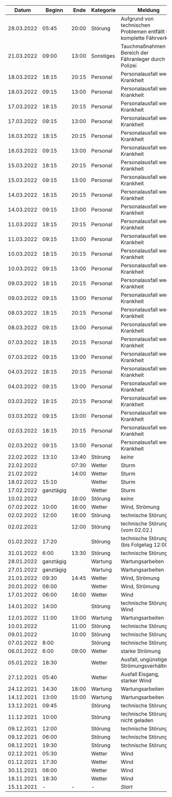 | Datum      | Beginn | Ende   | Kategorie | Meldung                         |
|------------|--------|--------|-----------|---------------------------------|
| 28.03.2022 | 05:45  | 20:00  | Störung   | Aufgrund von technischen Problemen entfällt der komplette Fährverkehr |
| 21.03.2022 | 09:00  | 13:00  | Sonstiges | Tauchmaßnahmen im Bereich der Fähranleger durch die Polizei |
| 18.03.2022 | 18:15  | 20:15  | Personal  | Personalausfall wegen Krankheit |
| 18.03.2022 | 09:15  | 13:00  | Personal  | Personalausfall wegen Krankheit |
| 17.03.2022 | 18:15  | 20:15  | Personal  | Personalausfall wegen Krankheit |
| 17.03.2022 | 09:15  | 13:00  | Personal  | Personalausfall wegen Krankheit |
| 16.03.2022 | 18:15  | 20:15  | Personal  | Personalausfall wegen Krankheit |
| 16.03.2022 | 09:15  | 13:00  | Personal  | Personalausfall wegen Krankheit |
| 15.03.2022 | 18:15  | 20:15  | Personal  | Personalausfall wegen Krankheit |
| 15.03.2022 | 09:15  | 13:00  | Personal  | Personalausfall wegen Krankheit |
| 14.03.2022 | 18:15  | 20:15  | Personal  | Personalausfall wegen Krankheit |
| 14.03.2022 | 09:15  | 13:00  | Personal  | Personalausfall wegen Krankheit |
| 11.03.2022 | 18:15  | 20:15  | Personal  | Personalausfall wegen Krankheit |
| 11.03.2022 | 09:15  | 13:00  | Personal  | Personalausfall wegen Krankheit |
| 10.03.2022 | 18:15  | 20:15  | Personal  | Personalausfall wegen Krankheit |
| 10.03.2022 | 09:15  | 13:00  | Personal  | Personalausfall wegen Krankheit |
| 09.03.2022 | 18:15  | 20:15  | Personal  | Personalausfall wegen Krankheit |
| 09.03.2022 | 09:15  | 13:00  | Personal  | Personalausfall wegen Krankheit |
| 08.03.2022 | 18:15  | 20:15  | Personal  | Personalausfall wegen Krankheit |
| 08.03.2022 | 09:15  | 13:00  | Personal  | Personalausfall wegen Krankheit |
| 07.03.2022 | 18:15  | 20:15  | Personal  | Personalausfall wegen Krankheit |
| 07.03.2022 | 09:15  | 13:00  | Personal  | Personalausfall wegen Krankheit |
| 04.03.2022 | 18:15  | 20:15  | Personal  | Personalausfall wegen Krankheit |
| 04.03.2022 | 09:15  | 13:00  | Personal  | Personalausfall wegen Krankheit |
| 03.03.2022 | 18:15  | 20:15  | Personal  | Personalausfall wegen Krankheit |
| 03.03.2022 | 09:15  | 13:00  | Personal  | Personalausfall wegen Krankheit |
| 02.03.2022 | 18:15  | 20:15  | Personal  | Personalausfall wegen Krankheit |
| 02.03.2022 | 09:15  | 13:00  | Personal  | Personalausfall wegen Krankheit |
| 22.02.2022 | 13:10  | 13:40  | Störung   | *keine*                         |
| 22.02.2022 |        | 07:30  | Wetter    | Sturm                           |
| 21.02.2022 |        | 14:00  | Wetter    | Sturm                           |
| 18.02.2022 | 15:10  |        | Wetter    | Sturm                           |
| 17.02.2022 | ganztägig  |    | Wetter    | Sturm                           |
| 10.02.2022 |        | 16:00  | Störung   | *keine*                         |
| 07.02.2022 | 10:00  | 16:00  | Wetter    | Wind, Strömung                  |
| 02.02.2022 | 12:00  | 16:00  | Störung   | technische Störung              |
| 02.02.2022 |        | 12:00  | Störung   | technische Störung (vom 02.02.) |
| 01.02.2022 | 17:20  |        | Störung   | technische Störung (bis Folgetag 12:00) |
| 31.01.2022 | 6:00   | 13:30	 | Störung   | technische Störung              |
| 28.01.2022 | ganztägig |     | Wartung   | Wartungsarbeiten                |
| 27.01.2022 | ganztägig |     | Wartung   | Wartungsarbeiten                |
| 21.01.2022 | 09:30  | 14:45  | Wetter    | Wind, Strömung                  |
| 20.01.2022 | 06:00  |        | Wetter    | Wind, Strömung                  |
| 17.01.2022 | 06:00  | 16:00  | Wetter    | Wind                            |
| 14.01.2022 | 14:00  |        | Störung   | technische Störung, Wind        |
| 12.01.2022 | 11:00  | 13:00  | Wartung   |	Wartungsarbeiten               |
| 10.01.2022 |        | 11:00  | Störung   | technische Störung              |
| 09.01.2022 |        | 10:00  | Störung   | technische Störung              |
| 07.01.2022 | 8:00   |        | Störung   | technische Störung              |
| 06.01.2022 | 6:00   | 09:00  | Wetter    | starke Strömung                 | 
| 05.01.2022 | 18:30	|        | Wetter    | Ausfall, ungünstige Strömungsverhältnisse | 
| 27.12.2021 | 05:40	|        | Wetter    | Ausfall	Eisgang, starker Wind  | 
| 24.12.2021 | 14:30  | 18:00  | Wartung   | Wartungsarbeiten                |
| 14.12.2021 | 13:00	| 15:00  | Wartung   | Wartungsarbeiten                |
| 13.12.2021 | 09:45	|        | Störung   | technische Störung              |
| 11.12.2021 | 10:00	|        | Störung   | technische Störung, nicht geladen |
| 09.12.2021 | 12:00	|        | Störung   | technische Störung              |
| 09.12.2021 | 06:00	|        | Störung   | technische Störung              |
| 08.12.2021 | 19:30	|        | Störung   | technische Störung              |
| 02.12.2021 | 05:30	|        | Wetter    | Wind                            |
| 01.12.2021 | 17:30	|        | Wetter    | Wind                            |
| 30.11.2021 | 06:00  |        | Wetter    | Wind                            |
| 18.11.2021 | 18:30  |        | Wetter    | Wind                            |
| 15.11.2021 | -	    | -      | -         | *Start*                         |
